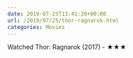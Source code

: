 ```yaml
---
date: 2019-07-25T13:41:20+00:00
url: /2019/07/25/thor-ragnarok.html
categories: Movies
---
```

Watched Thor: Ragnarok (2017) - ★★★




